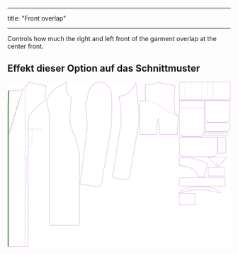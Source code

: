 - - -
title: "Front overlap"
- - -

Controls how much the right and left front of the garment overlap at the center front.

## Effekt dieser Option auf das Schnittmuster

![This image shows the effect of this option by superimposing several variants that have a different value for this option](carlita_frontoverlap_sample.svg "Effect of this option on the pattern")
